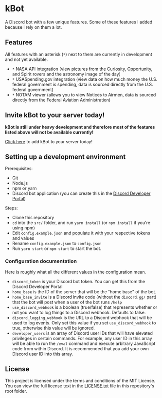 # kBot
A Discord bot with a few unique features. Some of these features I added because I rely on them a lot.

## Features
All features with an asterisk (`*`) next to them are currently in development and not yet available.

- `*` NASA API integration (view pictures from the Curiosity, Opportunity, and Spirit rovers and the astronomy image of the day)
- `*` USASpending.gov integration (view data on how much money the U.S. federal government is spending, data is sourced directly from the U.S. federal government)
- `*` NOTAM viewer (allows you to view Notices to Airmen, data is sourced directly from the Federal Aviation Administration)

## Invite kBot to your server today!

**kBot is still under heavy development and therefore most of the features listed above will not be available currently!**

[Click here](https://discord.com/api/oauth2/authorize?client_id=896935097859735552&permissions=517647686721&scope=bot%20applications.commands) to add kBot to your server today!

## Setting up a development environment
Prerequisites:
- Git
- Node.js
- npm or yarn
- Discord bot application (you can create this in the [Discord Developer Portal](https://discord.com/developers))

Steps:
- Clone this repository
- `cd` into the `src/` folder, and run `yarn install` (or `npm install` if you're using npm)
- Edit `config.example.json` and populate it with your respective tokens and values
- Rename `config.example.json` to `config.json`
- Run `yarn start` or `npm start` to start the bot.

### Configuration documentation
Here is roughly what all the different values in the configuration mean.

- `discord_token` is your Discord bot token. You can get this from the Discord Developer Portal
- `home_base` is the ID of the server that will be the "home base" of the bot.
- `home_base_invite` is a Discord invite code (without the `discord.gg/` part) that the bot will post when a user of the bot runs `/help`
- `use_discord_webhook` is a boolean (true/false) that represents whether or not you want to log things to a Discord webhook. Defaults to false.
- `discord_logging_webhook` is the URL to a Discord webhook that will be used to log events. Only set this value if you set `use_discord_webhook` to true, otherwise this value will be ignored.
- `developer_users` is an array of Discord user IDs that will have elevated privileges in certain commands. For example, any user ID in this array will be able to run the `/eval` command and execute arbitrary JavaScript code from within Discord. It is recommended that you add your own Discord user ID into this array.

## License
This project is licensed under the terms and conditions of the MIT License. You can view the full license text in the [LICENSE.txt](./LICENSE.txt) file in this repository's root folder.